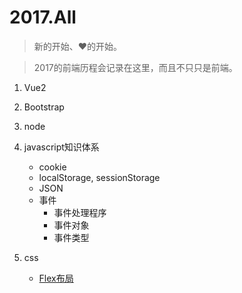 # 2017.All

> 新的开始、❤的开始。

> 2017的前端历程会记录在这里，而且不只只是前端。

1. Vue2
2. Bootstrap
3. node
4. javascript知识体系
    - cookie
    - localStorage, sessionStorage
    - JSON
    - 事件
        - 事件处理程序
        - 事件对象
        - 事件类型

5. css
    - [Flex布局](./doc/flex.md)